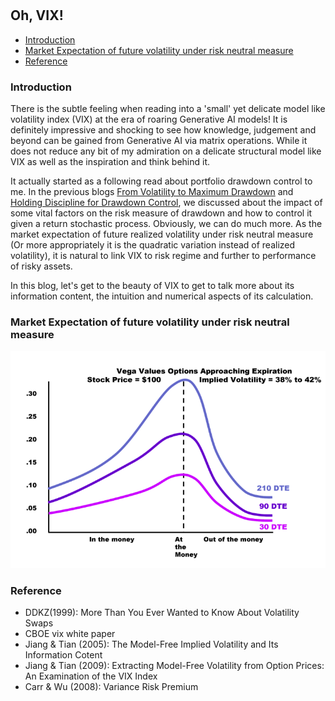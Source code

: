 #

## Oh, VIX!

- [Introduction](#introduction)
- [Market Expectation of future volatility under risk neutral measure](#ma)
- [Reference](#ref)

### Introduction <a name="introduction"></a>

There is the subtle feeling when reading into a 'small' yet delicate model like volatility index (VIX) at the era of roaring Generative AI models! It is definitely impressive and shocking to see how knowledge, judgement and beyond can be gained from Generative AI via matrix operations. While it does not reduce any bit of my admiration on a delicate structural model like VIX as well as the inspiration and think behind it. 

It actually started as a following read about portfolio drawdown control to me. In the previous blogs [From Volatility to Maximum Drawdown](https://skybluerw.github.io/2023/10/15/max-drawdown.html) and [Holding Discipline for Drawdown Control](https://skybluerw.github.io/2023/12/31/drawdown-control.html), we discussed about the impact of some vital factors on the risk measure of drawdown and how to control it given a return stochastic process. Obviously, we can do much more. As the market expectation of future realized volatility under risk neutral measure (Or more appropriately it is the quadratic variation instead of realized volatility), it is natural to link VIX to risk regime and further to performance of risky assets.

In this blog, let's get to the beauty of VIX to get to talk more about its information content, the intuition and numerical aspects of its calculation.

### Market Expectation of future volatility under risk neutral measure <a name="ma"></a>


![Vega](https://raw.githubusercontent.com/SkyBlueRW/SkyBlueRW.github.io/main/_posts/asset/vega.png)



### Reference <a name="ref"></a>
- DDKZ(1999): More Than You Ever Wanted to Know About Volatility Swaps
- CBOE vix white paper
- Jiang & Tian (2005): The Model-Free Implied Volatility and Its Information Cotent
- Jiang & Tian (2009): Extracting Model-Free Volatility from Option Prices: An Examination of the VIX Index
- Carr & Wu (2008): Variance Risk Premium
